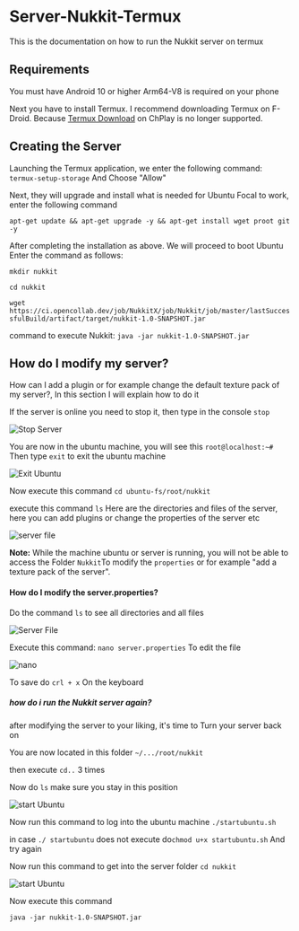 # Server-Nukkit-Termux
This is the documentation on how to run the Nukkit server on termux

## Requirements

You must have Android 10 or higher
Arm64-V8 is required on your phone

Next you have to install Termux. I recommend downloading Termux on F-Droid. Because [Termux Download](https://f-droid.org/packages/com.termux/) on ChPlay is no longer supported.

## Creating the Server

Launching the Termux application, we enter the following command:
`termux-setup-storage` And Choose "Allow"

Next, they will upgrade and install what is needed for Ubuntu Focal to work, enter the following command

`apt-get update && apt-get upgrade -y && apt-get install wget proot git -y`

After completing the installation as above. We will proceed to boot Ubuntu
Enter the command as follows:

`mkdir nukkit`

`cd nukkit`

`wget https://ci.opencollab.dev/job/NukkitX/job/Nukkit/job/master/lastSuccessfulBuild/artifact/target/nukkit-1.0-SNAPSHOT.jar`

command to execute Nukkit:
`java -jar nukkit-1.0-SNAPSHOT.jar`

## How do I modify my server?
How can I add a plugin or for example change the default texture pack of my server?, In this section I will explain how to do it

If the server is online you need to stop it, then type in the console `stop`

![Stop Server](https://raw.githubusercontent.com/apoorslime/termux/main/Screenshot_2022-08-15-22-38-50-03_84d3000e3f4017145260f7618db1d683.jpg)

You are now in the ubuntu machine, you will see this
`root@localhost:~#` Then type `exit` to exit the ubuntu machine

![Exit Ubuntu](https://raw.githubusercontent.com/apoorslime/termux/main/Screenshot_2022-08-15-22-39-45-97_84d3000e3f4017145260f7618db1d683.jpg)

Now execute this command
`cd ubuntu-fs/root/nukkit`

execute this command `ls` Here are the directories and files of the server, here you can add plugins or change the properties of the server etc

![server file](https://raw.githubusercontent.com/apoorslime/termux/main/Screenshot_2022-08-15-22-57-59-15_84d3000e3f4017145260f7618db1d683.jpg)

**Note:** While the machine ubuntu or server is running, you will not be able to access the Folder `Nukkit`To modify the `properties` or for example "add a texture pack of the server".

#### How do I modify the server.properties?
Do the command `ls` to see all directories and all files

![Server File](https://raw.githubusercontent.com/apoorslime/termux/main/Screenshot_2022-08-15-22-57-59-15_84d3000e3f4017145260f7618db1d683.jpg)

Execute this command:
`nano server.properties` To edit the file

![nano](https://raw.githubusercontent.com/apoorslime/termux/main/Screenshot_2022-08-15-23-04-15-28_84d3000e3f4017145260f7618db1d683.jpg)

To save do `crl + x` On the keyboard

##### how do i run the Nukkit server again?

after modifying the server to your liking, it's time to Turn your server back on

You are now located in this folder `~/.../root/nukkit`

then execute `cd..` 3 times

Now do `ls` make sure you stay in this position

![start Ubuntu](https://raw.githubusercontent.com/apoorslime/termux/main/Screenshot_2022-08-15-23-26-07-25_84d3000e3f4017145260f7618db1d683.jpg)

Now run this command to log into the ubuntu machine
`./startubuntu.sh`

in case `./ startubuntu` does not execute do`chmod u+x startubuntu.sh` And try again

Now run this command to get into the server folder
`cd nukkit`

![start Ubuntu](https://raw.githubusercontent.com/apoorslime/termux/main/Screenshot_2022-08-15-23-32-42-21_84d3000e3f4017145260f7618db1d683.jpg)


Now execute this command

`java -jar nukkit-1.0-SNAPSHOT.jar`


